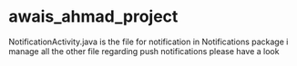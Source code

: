 # awais_ahmad_project
NotificationActivity.java is the file for notification
in Notifications package i manage all the other file regarding push notifications
please have a look 
